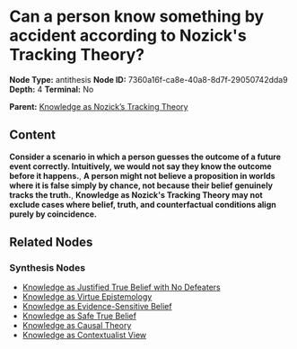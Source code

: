 # Can a person know something by accident according to Nozick's Tracking Theory?

**Node Type:** antithesis
**Node ID:** 7360a16f-ca8e-40a8-8d7f-29050742dda9
**Depth:** 4
**Terminal:** No

**Parent:** [Knowledge as Nozick’s Tracking Theory](knowledge-as-nozicks-tracking-theory-synthesis-7493f9f6-30d1-4288-be5f-af28c330e668.md)

## Content

**Consider a scenario in which a person guesses the outcome of a future event correctly. Intuitively, we would not say they know the outcome before it happens.**, **A person might not believe a proposition in worlds where it is false simply by chance, not because their belief genuinely tracks the truth.**, **Knowledge as Nozick's Tracking Theory may not exclude cases where belief, truth, and counterfactual conditions align purely by coincidence.**

## Related Nodes

### Synthesis Nodes

- [Knowledge as Justified True Belief with No Defeaters](knowledge-as-justified-true-belief-with-no-defeaters-synthesis-a5c88b58-3295-46db-baa2-097c1acfef20.md)
- [Knowledge as Virtue Epistemology](knowledge-as-virtue-epistemology-synthesis-ae4e1306-1871-4bbc-921f-67c325a2e26e.md)
- [Knowledge as Evidence-Sensitive Belief](knowledge-as-evidence-sensitive-belief-synthesis-7ec614ce-d2f5-4ff6-96c4-82039ac78c96.md)
- [Knowledge as Safe True Belief](knowledge-as-safe-true-belief-synthesis-c9670e4c-c98b-4063-b018-ae09805b4374.md)
- [Knowledge as Causal Theory](knowledge-as-causal-theory-synthesis-85537e2c-98b2-4aed-9982-6db4b526a70c.md)
- [Knowledge as Contextualist View](knowledge-as-contextualist-view-synthesis-dff0335d-0de5-48e5-9b96-0ba9f8783c2e.md)

